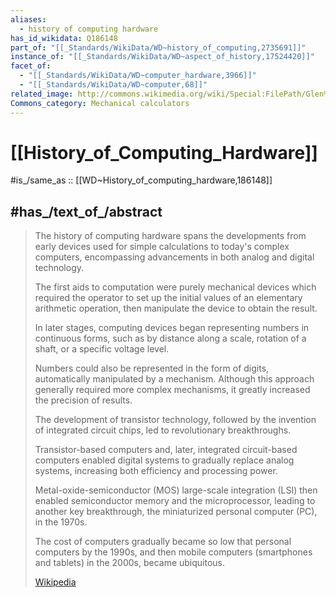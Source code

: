 ```yaml
---
aliases:
  - history of computing hardware
has_id_wikidata: Q186148
part_of: "[[_Standards/WikiData/WD~history_of_computing,2735691]]"
instance_of: "[[_Standards/WikiData/WD~aspect_of_history,17524420]]"
facet_of:
  - "[[_Standards/WikiData/WD~computer_hardware,3966]]"
  - "[[_Standards/WikiData/WD~computer,68]]"
related_image: http://commons.wikimedia.org/wiki/Special:FilePath/Glen%20Beck%20and%20Betty%20Snyder%20program%20the%20ENIAC%20in%20building%20328%20at%20the%20Ballistic%20Research%20Laboratory.jpg
Commons_category: Mechanical calculators
---
```


# [[History_of_Computing_Hardware]] 

#is_/same_as :: [[WD~History_of_computing_hardware,186148]] 

## #has_/text_of_/abstract 

> The history of computing hardware spans the developments 
> from early devices used for simple calculations to today's complex computers, 
> encompassing advancements in both analog and digital technology.
>
> The first aids to computation were purely mechanical devices 
> which required the operator to set up the initial values of an elementary arithmetic operation, 
> then manipulate the device to obtain the result. 
> 
> In later stages, computing devices began representing numbers in continuous forms, 
> such as by distance along a scale, rotation of a shaft, or a specific voltage level. 
> 
> Numbers could also be represented in the form of digits, automatically manipulated by a mechanism. 
> Although this approach generally required more complex mechanisms, 
> it greatly increased the precision of results. 
> 
> The development of transistor technology, followed by the invention of integrated circuit chips, 
> led to revolutionary breakthroughs. 
>
> Transistor-based computers and, later, integrated circuit-based computers 
> enabled digital systems to gradually replace analog systems, 
> increasing both efficiency and processing power. 
> 
> Metal-oxide-semiconductor (MOS) large-scale integration (LSI) then 
> enabled semiconductor memory and the microprocessor, leading to another key breakthrough, 
> the miniaturized personal computer (PC), in the 1970s. 
> 
> The cost of computers gradually became so low that personal computers by the 1990s, 
> and then mobile computers (smartphones and tablets) in the 2000s, became ubiquitous.
>
> [Wikipedia](https://en.wikipedia.org/wiki/History%20of%20computing%20hardware) 

